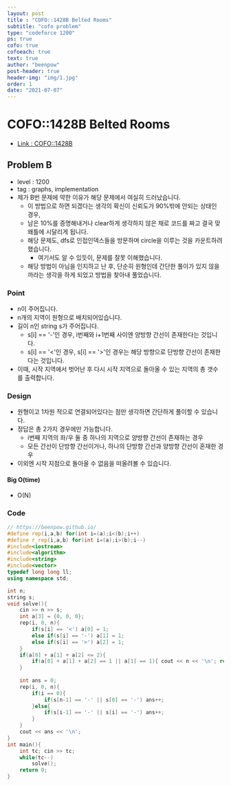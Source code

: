 ```yaml
---
layout: post
title : "COFO::1428B Belted Rooms"
subtitle: "cofo problem"
type: "codeforce 1200"
ps: true
cofo: true
cofoeach: true
text: true
author: "beenpow"
post-header: true
header-img: "img/1.jpg"
order: 1
date: "2021-07-07"
---
```

# COFO::1428B Belted Rooms
- [Link : COFO::1428B](https://codeforces.com/problemset/problem/1428/B)

## Problem B

- level : 1200
- tag : graphs, implementation
- 제가 B번 문제에 약한 이유가 해당 문제에서 여실히 드러났습니다.
  - 이 방법으로 하면 되겠다는 생각의 확신이 신뢰도가 90%밖에 안되는 상태인 경우,
  - 남은 10%를 증명해내거나 clear하게 생각하지 않은 채로 코드를 짜고 결국 맞왜틀에 시달리게 됩니다.
  - 해당 문제도, dfs로 인접인덱스들을 방문하며 circle을 이루는 것을 카운트하려했습니다.
    - 여기서도 알 수 있듯이, 문제를 잘못 이해했습니다.
  - 해당 방법이 아님을 인지하고 난 후, 단순히 원형인데 간단한 풀이가 있지 않을까라는 생각을 하게 되었고 방법을 찾아내 풀었습니다.

### Point
- n이 주어집니다.
- n개의 지역이 원형으로 배치되어있습니다.
- 길이 n인 string s가 주어집니다.
  - s[i] == '-'인 경우, i번째와 i+1번째 사이엔 양방향 간선이 존재한다는 것입니다.
  - s[i] == '<'인 경우, s[i] == '>'인 경우는 해당 방향으로 단방향 간선이 존재한다는 것입니다.
- 이때, 시작 지역에서 벗어난 후 다시 시작 지역으로 돌아올 수 있는 지역의 총 갯수를 출력합니다.

### Design
- 원형이고 1차원 적으로 연결되어있다는 점만 생각하면 간단하게 풀이할 수 있습니다.
- 정답은 총 2가지 경우에만 가능합니다.
  - i번째 지역의 좌/우 둘 중 하나의 지역으로 양방향 간선이 존재하는 경우
  - 모든 간선이 단방향 간선이거나, 하나의 단방향 간선과 양방향 간선이 혼재한 경우
- 이외엔 시작 지점으로 돌아올 수 없음을 떠올려볼 수 있습니다.

#### Big O(time)
- O(N)

### Code

```cpp
// https://beenpow.github.io/
#define rep(i,a,b) for(int i=(a);i<(b);i++)
#define r_rep(i,a,b) for(int i=(a);i>(b);i--)
#include<iostream>
#include<algorithm>
#include<string>
#include<vector>
typedef long long ll;
using namespace std;

int n;
string s;
void solve(){
    cin >> n >> s;
    int a[3] = {0, 0, 0};
    rep(i, 0, n){
        if(s[i] == '<') a[0] = 1;
        else if(s[i] == '-') a[1] = 1;
        else if(s[i] == '>') a[2] = 1;
    }
    if(a[0] + a[1] + a[2] <= 2){
        if(a[0] + a[1] + a[2] == 1 || a[1] == 1){ cout << n << '\n'; return; }
    }
    
    int ans = 0;
    rep(i, 0, n){
        if(i == 0){
            if(s[n-1] == '-' || s[0] == '-') ans++;
        }else{
            if(s[i-1] == '-' || s[i] == '-') ans++;
        }
    }
    cout << ans << '\n';
}
int main(){
    int tc; cin >> tc;
    while(tc--)
        solve();
    return 0;
}
```
